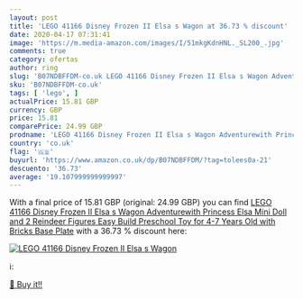 ```yaml
---
layout: post
title: 'LEGO 41166 Disney Frozen II Elsa s Wagon at 36.73 % discount'
date: 2020-04-17 07:31:41
image: 'https://m.media-amazon.com/images/I/51mkgKdnHNL._SL200_.jpg'
comments: true
category: ofertas
author: ring
slug: 'B07NDBFFDM-co.uk LEGO 41166 Disney Frozen II Elsa s Wagon Adventurewith...'
sku: 'B07NDBFFDM-co.uk'
tags: [ 'lego', ]
actualPrice: 15.81 GBP
currency: GBP
price: 15.81
comparePrice: 24.99 GBP
prodname: 'LEGO 41166 Disney Frozen II Elsa s Wagon Adventurewith Princess Elsa Mini Doll and 2 Reindeer Figures  Easy Build Preschool Toy for 4-7 Years Old with Bricks Base Plate'
country: 'co.uk'
flag: '🇬🇧'
buyurl: 'https://www.amazon.co.uk/dp/B07NDBFFDM/?tag=tolees0a-21'
descuento: '36.73'
average: '19.107999999999997'
---
```


With a final price of 15.81 GBP (original: 24.99 GBP) you can find [LEGO 41166 Disney Frozen II Elsa s Wagon Adventurewith Princess Elsa Mini Doll and 2 Reindeer Figures  Easy Build Preschool Toy for 4-7 Years Old with Bricks Base Plate](https://www.amazon.co.uk/dp/B07NDBFFDM/?tag=tolees0a-21) with a  36.73 % discount here:

[![LEGO 41166 Disney Frozen II Elsa s Wagon](https://m.media-amazon.com/images/I/51mkgKdnHNL._SL200_.jpg)](https://www.amazon.co.uk/dp/B07NDBFFDM/?tag=tolees0a-21)

ℹ️:


[🛒 Buy it!!](https://www.amazon.co.uk/dp/B07NDBFFDM/?tag=tolees0a-21)
